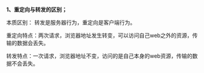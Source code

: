 **1、重定向与转发的区别；**

本质区别： 转发是服务器行为，重定向是客户端行为。

重定向特点：两次请求，浏览器地址发生转变，可以访问自己web之外的资源，传输的数据会丢失。

转发特点：一次请求，浏览器地址不变，访问的是自己本身的web资源，传输的数据不会丢失。